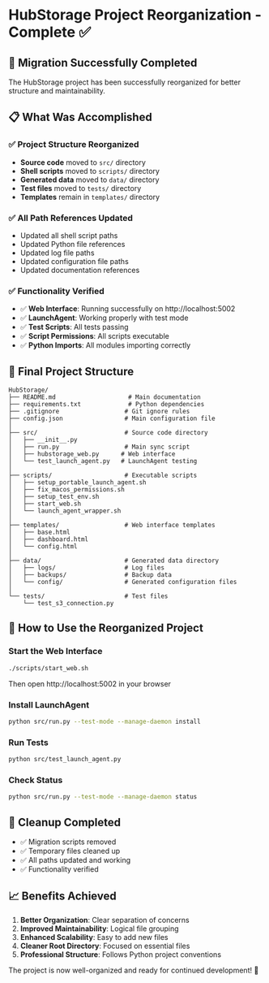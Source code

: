 # HubStorage Project Reorganization - Complete ✅

## 🎉 Migration Successfully Completed

The HubStorage project has been successfully reorganized for better structure and maintainability.

## 📋 What Was Accomplished

### ✅ **Project Structure Reorganized**
- **Source code** moved to `src/` directory
- **Shell scripts** moved to `scripts/` directory  
- **Generated data** moved to `data/` directory
- **Test files** moved to `tests/` directory
- **Templates** remain in `templates/` directory

### ✅ **All Path References Updated**
- Updated all shell script paths
- Updated Python file references
- Updated log file paths
- Updated configuration file paths
- Updated documentation references

### ✅ **Functionality Verified**
- ✅ **Web Interface**: Running successfully on http://localhost:5002
- ✅ **LaunchAgent**: Working properly with test mode
- ✅ **Test Scripts**: All tests passing
- ✅ **Script Permissions**: All scripts executable
- ✅ **Python Imports**: All modules importing correctly

## 📁 Final Project Structure

```
HubStorage/
├── README.md                    # Main documentation
├── requirements.txt             # Python dependencies
├── .gitignore                  # Git ignore rules
├── config.json                 # Main configuration file
│
├── src/                        # Source code directory
│   ├── __init__.py
│   ├── run.py                  # Main sync script
│   ├── hubstorage_web.py      # Web interface
│   └── test_launch_agent.py   # LaunchAgent testing
│
├── scripts/                    # Executable scripts
│   ├── setup_portable_launch_agent.sh
│   ├── fix_macos_permissions.sh
│   ├── setup_test_env.sh
│   ├── start_web.sh
│   └── launch_agent_wrapper.sh
│
├── templates/                  # Web interface templates
│   ├── base.html
│   ├── dashboard.html
│   └── config.html
│
├── data/                       # Generated data directory
│   ├── logs/                   # Log files
│   ├── backups/                # Backup data
│   └── config/                 # Generated configuration files
│
└── tests/                      # Test files
    └── test_s3_connection.py
```

## 🚀 How to Use the Reorganized Project

### **Start the Web Interface**
```bash
./scripts/start_web.sh
```
Then open http://localhost:5002 in your browser

### **Install LaunchAgent**
```bash
python src/run.py --test-mode --manage-daemon install
```

### **Run Tests**
```bash
python src/test_launch_agent.py
```

### **Check Status**
```bash
python src/run.py --test-mode --manage-daemon status
```

## 🧹 Cleanup Completed

- ✅ Migration scripts removed
- ✅ Temporary files cleaned up
- ✅ All paths updated and working
- ✅ Functionality verified

## 📈 Benefits Achieved

1. **Better Organization**: Clear separation of concerns
2. **Improved Maintainability**: Logical file grouping
3. **Enhanced Scalability**: Easy to add new files
4. **Cleaner Root Directory**: Focused on essential files
5. **Professional Structure**: Follows Python project conventions

The project is now well-organized and ready for continued development! 🎉 
